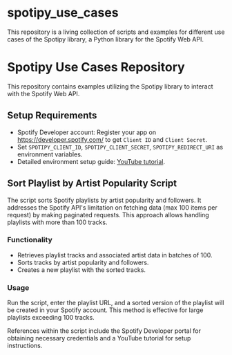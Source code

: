 # spotipy_use_cases
This repository is a living collection of scripts and examples for different use cases of the Spotipy library, a Python library for the Spotify Web API.

# Spotipy Use Cases Repository

This repository contains examples utilizing the Spotipy library to interact with the Spotify Web API.

## Setup Requirements

- Spotify Developer account: Register your app on https://developer.spotify.com/ to get `Client ID` and `Client Secret`.
- Set `SPOTIPY_CLIENT_ID`, `SPOTIPY_CLIENT_SECRET`, `SPOTIPY_REDIRECT_URI` as environment variables.
- Detailed environment setup guide: [YouTube tutorial](https://www.youtube.com/watch?v=3RGm4jALukM).

## Sort Playlist by Artist Popularity Script

The script sorts Spotify playlists by artist popularity and followers. It addresses the Spotify API's limitation on fetching data (max 100 items per request) by making paginated requests. This approach allows handling playlists with more than 100 tracks.

### Functionality

- Retrieves playlist tracks and associated artist data in batches of 100.
- Sorts tracks by artist popularity and followers.
- Creates a new playlist with the sorted tracks.

### Usage

Run the script, enter the playlist URL, and a sorted version of the playlist will be created in your Spotify account. This method is effective for large playlists exceeding 100 tracks.

References within the script include the Spotify Developer portal for obtaining necessary credentials and a YouTube tutorial for setup instructions.



